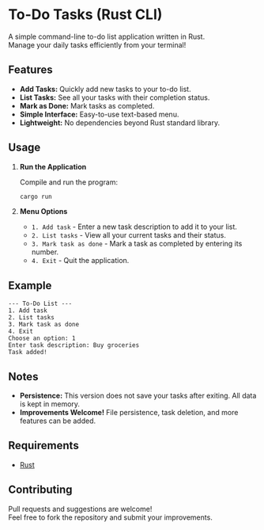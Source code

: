 # To-Do Tasks (Rust CLI)

A simple command-line to-do list application written in Rust.  
Manage your daily tasks efficiently from your terminal!

## Features

- **Add Tasks:** Quickly add new tasks to your to-do list.
- **List Tasks:** See all your tasks with their completion status.
- **Mark as Done:** Mark tasks as completed.
- **Simple Interface:** Easy-to-use text-based menu.
- **Lightweight:** No dependencies beyond Rust standard library.

## Usage

1. **Run the Application**

   Compile and run the program:

   ```bash
   cargo run
   ```

2. **Menu Options**

   - `1. Add task` - Enter a new task description to add it to your list.
   - `2. List tasks` - View all your current tasks and their status.
   - `3. Mark task as done` - Mark a task as completed by entering its number.
   - `4. Exit` - Quit the application.

## Example

```
--- To-Do List ---
1. Add task
2. List tasks
3. Mark task as done
4. Exit
Choose an option: 1
Enter task description: Buy groceries
Task added!
```

## Notes

- **Persistence:** This version does not save your tasks after exiting. All data is kept in memory.
- **Improvements Welcome!** File persistence, task deletion, and more features can be added.

## Requirements

- [Rust](https://www.rust-lang.org/tools/install)

## Contributing

Pull requests and suggestions are welcome!  
Feel free to fork the repository and submit your improvements.
